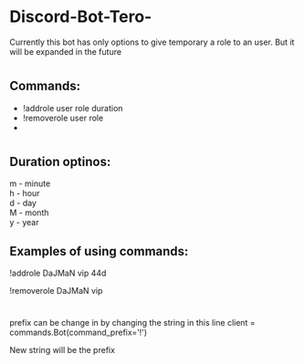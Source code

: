 # Discord-Bot-Tero-
Currently this bot has only options to give temporary a role to an user. But it will be expanded in the future

#

## Commands:
- !addrole user role duration
- !removerole user role 
- 
#

## Duration optinos: 

m - minute  
h - hour  
d - day   
M - month   
y - year  

## Examples of using commands: 

!addrole DaJMaN vip 44d 

!removerole DaJMaN vip 

#

prefix can be change in by changing the string in this line client = commands.Bot(command_prefix='!')

New string will be the prefix 
